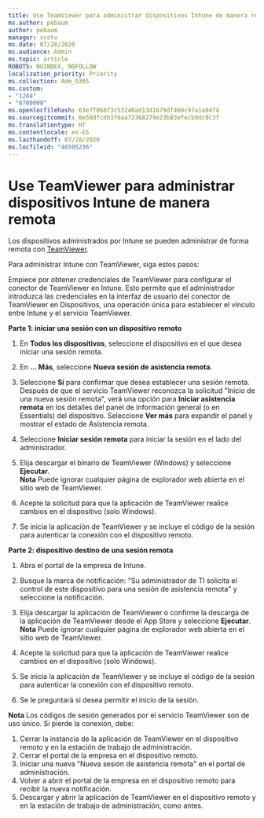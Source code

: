 ```yaml
---
title: Use TeamViewer para administrar dispositivos Intune de manera remota
ms.author: pebaum
author: pebaum
manager: scotv
ms.date: 07/28/2020
ms.audience: Admin
ms.topic: article
ROBOTS: NOINDEX, NOFOLLOW
localization_priority: Priority
ms.collection: Adm_O365
ms.custom:
- "1284"
- "6700008"
ms.openlocfilehash: 63e7f068f3c53240ad13d1679df460c97a1a94f4
ms.sourcegitcommit: 0e50dfcdb3f6aa72368279e23b83efecb9dc9c3f
ms.translationtype: HT
ms.contentlocale: es-ES
ms.lasthandoff: 07/28/2020
ms.locfileid: "46505236"
---
```

# <a name="use-teamviewer-to-remotely-administer-intune-devices"></a>Use TeamViewer para administrar dispositivos Intune de manera remota

Los dispositivos administrados por Intune se pueden administrar de forma remota con [TeamViewer](https://www.teamviewer.com/).

Para administrar Intune con TeamViewer, siga estos pasos: 

Empiece por obtener credenciales de TeamViewer para configurar el conector de TeamViewer en Intune. Esto permite que el administrador introduzca las credenciales en la interfaz de usuario del conector de TeamViewer en Dispositivos, una operación única para establecer el vínculo entre Intune y el servicio TeamViewer.

**Parte 1: iniciar una sesión con un dispositivo remoto**

1. En **Todos los dispositivos**, seleccione el dispositivo en el que desea iniciar una sesión remota.
2. En **... Más**, seleccione **Nueva sesión de asistencia remota**.
3. Seleccione **Sí** para confirmar que desea establecer una sesión remota.
    Después de que el servicio TeamViewer reconozca la solicitud "Inicio de una nueva sesión remota", verá una opción para **Iniciar asistencia remota** en los detalles del panel de Información general (o en Essentials) del dispositivo. Seleccione **Ver más** para expandir el panel y mostrar el estado de Asistencia remota.
4. Seleccione **Iniciar sesión remota** para iniciar la sesión en el lado del administrador.
5. Elija descargar el binario de TeamViewer (Windows) y seleccione **Ejecutar**.<br/>
    **Nota** Puede ignorar cualquier página de explorador web abierta en el sitio web de TeamViewer.

6. Acepte la solicitud para que la aplicación de TeamViewer realice cambios en el dispositivo (solo Windows).
7. Se inicia la aplicación de TeamViewer y se incluye el código de la sesión para autenticar la conexión con el dispositivo remoto.

**Parte 2: dispositivo destino de una sesión remota**

1. Abra el portal de la empresa de Intune.
2. Busque la marca de notificación: "Su administrador de TI solicita el control de este dispositivo para una sesión de asistencia remota" y seleccione la notificación.
3. Elija descargar la aplicación de TeamViewer o confirme la descarga de la aplicación de TeamViewer desde el App Store y seleccione **Ejecutar**.
    **Nota** Puede ignorar cualquier página de explorador web abierta en el sitio web de TeamViewer.

4. Acepte la solicitud para que la aplicación de TeamViewer realice cambios en el dispositivo (solo Windows).
5. Se inicia la aplicación de TeamViewer y se incluye el código de la sesión para autenticar la conexión con el dispositivo remoto.
6. Se le preguntará si desea permitir el inicio de la sesión.

**Nota** Los códigos de sesión generados por el servicio TeamViewer son de uso único. Si pierde la conexión, debe:

1. Cerrar la instancia de la aplicación de TeamViewer en el dispositivo remoto y en la estación de trabajo de administración.
2. Cerrar el portal de la empresa en el dispositivo remoto.
3. Iniciar una nueva "Nueva sesión de asistencia remota" en el portal de administración.
4. Volver a abrir el portal de la empresa en el dispositivo remoto para recibir la nueva notificación.
5. Descargar y abrir la aplicación de TeamViewer en el dispositivo remoto y en la estación de trabajo de administración, como antes.
